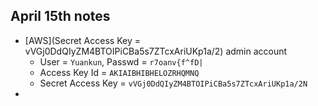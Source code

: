 ## April 15th notes
- [AWS](Secret Access Key = vVGj0DdQIyZM4BTOIPiCBa5s7ZTcxAriUKp1a/2) admin account
  - User = `Yuankun`, Passwd = `r7oanv{f^fD|`
  - Access Key Id = `AKIAIBHIBHELOZRHQMNQ`
  - Secret Access Key = `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`
- 
  
